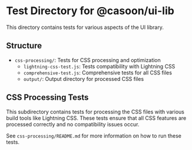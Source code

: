 # Test Directory for @casoon/ui-lib

This directory contains tests for various aspects of the UI library.

## Structure

- `css-processing/`: Tests for CSS processing and optimization
  - `lightning-css-test.js`: Tests compatibility with Lightning CSS
  - `comprehensive-test.js`: Comprehensive tests for all CSS files
  - `output/`: Output directory for processed CSS files

## CSS Processing Tests

This subdirectory contains tests for processing the CSS files with various build tools like Lightning CSS. These tests ensure that all CSS features are processed correctly and no compatibility issues occur.

See `css-processing/README.md` for more information on how to run these tests. 